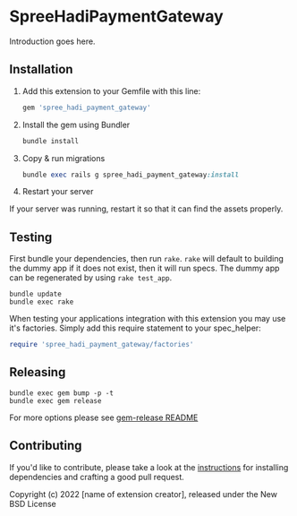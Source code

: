 # SpreeHadiPaymentGateway

Introduction goes here.

## Installation

1. Add this extension to your Gemfile with this line:

    ```ruby
    gem 'spree_hadi_payment_gateway'
    ```

2. Install the gem using Bundler

    ```ruby
    bundle install
    ```

3. Copy & run migrations

    ```ruby
    bundle exec rails g spree_hadi_payment_gateway:install
    ```

4. Restart your server

  If your server was running, restart it so that it can find the assets properly.

## Testing

First bundle your dependencies, then run `rake`. `rake` will default to building the dummy app if it does not exist, then it will run specs. The dummy app can be regenerated by using `rake test_app`.

```shell
bundle update
bundle exec rake
```

When testing your applications integration with this extension you may use it's factories.
Simply add this require statement to your spec_helper:

```ruby
require 'spree_hadi_payment_gateway/factories'
```

## Releasing

```shell
bundle exec gem bump -p -t
bundle exec gem release
```

For more options please see [gem-release README](https://github.com/svenfuchs/gem-release)

## Contributing

If you'd like to contribute, please take a look at the
[instructions](CONTRIBUTING.md) for installing dependencies and crafting a good
pull request.

Copyright (c) 2022 [name of extension creator], released under the New BSD License
